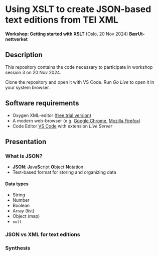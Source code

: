 # Using XSLT to create JSON-based text editions from TEI XML
**Workshop: Getting started with XSLT** (Oslo, 20 Nov 2024) **BærUt-nettverket**

## Description

This repository contains the code necessary to participate in workshop session 3 on 20 Nov 2024.

Clone the repository and open it with VS Code. Run *Go Live* to open it in your system browser.

## Software requirements

* Oxygen XML-editor ([free trial version](https://www.oxygenxml.com/xml_editor/register.html?p=editor))
* A modern web-browser (e.g. [Google Chrome](https://www.google.com/chrome/), [Mozilla Firefox](https://www.mozilla.org/en-US/firefox/new/))
* Code Editor [VS Code](https://code.visualstudio.com/) with extension *Live Server*

## Presentation

### What is JSON?

* **JSON**: **J**ava**S**cript **O**bject **N**otation
* Text-based format for storing and organizing data

#### Data types

* String
* Number
* Boolean
* Array (list)
* Object (map)
* ```null```

### JSON vs XML for text editions

### Synthesis
